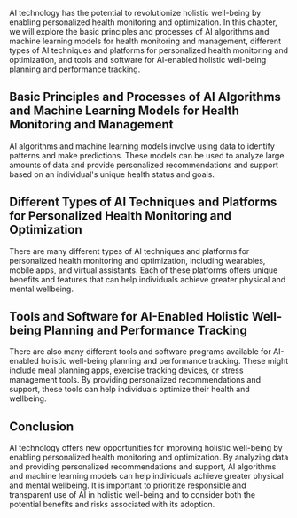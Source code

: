 

AI technology has the potential to revolutionize holistic well-being by enabling personalized health monitoring and optimization. In this chapter, we will explore the basic principles and processes of AI algorithms and machine learning models for health monitoring and management, different types of AI techniques and platforms for personalized health monitoring and optimization, and tools and software for AI-enabled holistic well-being planning and performance tracking.

Basic Principles and Processes of AI Algorithms and Machine Learning Models for Health Monitoring and Management
----------------------------------------------------------------------------------------------------------------

AI algorithms and machine learning models involve using data to identify patterns and make predictions. These models can be used to analyze large amounts of data and provide personalized recommendations and support based on an individual's unique health status and goals.

Different Types of AI Techniques and Platforms for Personalized Health Monitoring and Optimization
--------------------------------------------------------------------------------------------------

There are many different types of AI techniques and platforms for personalized health monitoring and optimization, including wearables, mobile apps, and virtual assistants. Each of these platforms offers unique benefits and features that can help individuals achieve greater physical and mental wellbeing.

Tools and Software for AI-Enabled Holistic Well-being Planning and Performance Tracking
---------------------------------------------------------------------------------------

There are also many different tools and software programs available for AI-enabled holistic well-being planning and performance tracking. These might include meal planning apps, exercise tracking devices, or stress management tools. By providing personalized recommendations and support, these tools can help individuals optimize their health and wellbeing.

Conclusion
----------

AI technology offers new opportunities for improving holistic well-being by enabling personalized health monitoring and optimization. By analyzing data and providing personalized recommendations and support, AI algorithms and machine learning models can help individuals achieve greater physical and mental wellbeing. It is important to prioritize responsible and transparent use of AI in holistic well-being and to consider both the potential benefits and risks associated with its adoption.
